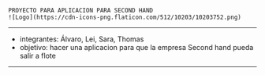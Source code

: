     PROYECTO PARA APLICACION PARA SECOND HAND
    ![Logo](https://cdn-icons-png.flaticon.com/512/10203/10203752.png)

------------------------------------------------
-    integrantes: Álvaro, Lei, Sara, Thomas
-    objetivo: hacer una aplicacion para que la empresa Second hand pueda salir a flote
------------------------------------------------
